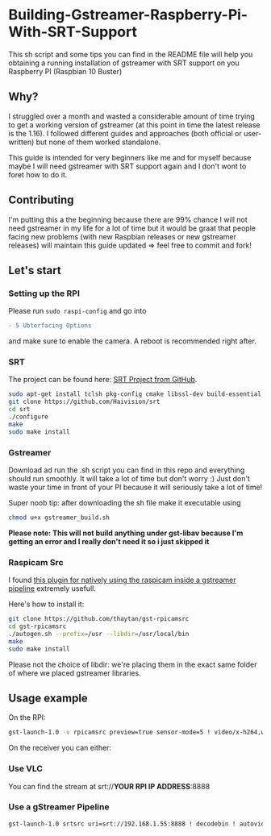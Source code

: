 # Building-Gstreamer-Raspberry-Pi-With-SRT-Support
This sh script and some tips you can find in the README file will help you obtaining a running installation of gstreamer with SRT support on you Raspberry PI (Raspbian 10 Buster)

## Why?
I struggled over a month and wasted a considerable amount of time trying to get a working version of gstreamer (at this point in time the latest release is the 1.16). I followed different guides and approaches (both official or user-written) but none of them worked standalone. 

This guide is intended for very beginners like me and for myself because maybe I will need gstreamer with SRT support again and I don't wont to foret how to do it.

## Contributing
I'm putting this a the beginning because there are 99% chance I will not need gstreamer in my life for a lot of time but it would be graat that people facing new problems (with new Raspbian releases or new gstreamer releases) will maintain this guide updated => feel free to commit and fork!

## Let's start

### Setting up the RPI
Please run `sudo raspi-config` and go into 
```diff
- 5 Ubterfacing Options
```
and make sure to enable the camera. A reboot is recommended right after.

### SRT 
The project can be found here: [SRT Project from GitHub](https://github.com/Haivision/srt).
```bash
sudo apt-get install tclsh pkg-config cmake libssl-dev build-essential
git clone https://github.com/Haivision/srt
cd srt
./configure
make
sudo make install
```

### Gstreamer
Download ad run the .sh script you can find in this repo and everything should run smoothly. It will take a lot of time but don't worry :) Just don't waste your time in front of your PI because it will seriously take a lot of time!

Super noob tip: after downloading the sh file make it executable using
```bash
chmod u+x gstreamer_build.sh
```
**Please note: This will not build anything under gst-libav because I'm getting an error and I really don't need it so i just skipped it**

### Raspicam Src
I found [this plugin for natively using the raspicam inside a gstreamer pipeline](https://github.com/thaytan/gst-rpicamsrc) extremely usefull.

Here's how to install it:
```bash
git clone https://github.com/thaytan/gst-rpicamsrc
cd gst-rpicamsrc
./autogen.sh --prefix=/usr --libdir=/usr/local/bin
make
sudo make install
```
Please not the choice of libdir: we're placing them in the exact same folder of where we placed gstreamer libraries.

## Usage example
On the RPI:
```bash
gst-launch-1.0 -v rpicamsrc preview=true sensor-mode=5 ! video/x-h264,width=1640,height=922,framerate=40/1 ! mpegtsmux ! srtsink uri=srt://:8888
```
On the receiver you can either:
### Use VLC
You can find the stream at srt://**YOUR RPI IP ADDRESS**:8888
### Use a gStreamer Pipeline
```bash
gst-launch-1.0 srtsrc uri=srt://192.168.1.55:8888 ! decodebin ! autovideosink sync=false
``` 

